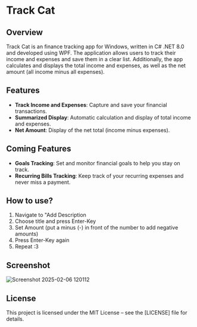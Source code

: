 # Track Cat

## Overview

Track Cat is an finance tracking app for Windows, written in C# .NET 8.0 and developed using WPF. The application allows users to track their income and expenses and save them in a clear list. Additionally, the app calculates and displays the total income and expenses, as well as the net amount (all income minus all expenses).


## Features

- **Track Income and Expenses**: Capture and save your financial transactions.
- **Summarized Display**: Automatic calculation and display of total income and expenses.
- **Net Amount**: Display of the net total (income minus expenses).


## Coming Features

- **Goals Tracking**: Set and monitor financial goals to help you stay on track.
- **Recurring Bills Tracking**: Keep track of your recurring expenses and never miss a payment.


## How to use?
1. Navigate to "Add Description
2. Choose title and press Enter-Key
3. Set Amount (put a minus (-) in front of the number to add negative amounts)
4. Press Enter-Key again
5. Repeat :3


## Screenshot

![Screenshot 2025-02-06 120112](https://github.com/user-attachments/assets/2b9f943c-5d50-4839-88b4-ee521aa885e8)

## License

This project is licensed under the MIT License – see the [LICENSE] file for details.
